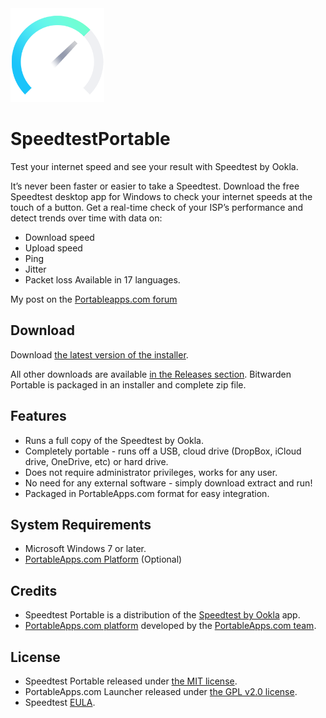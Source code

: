 <img src="./SpeedtestPortable/App/AppInfo/appicon_256.png" alt="Speedtest logo" width="150" />

# SpeedtestPortable

Test your internet speed and see your result with Speedtest by Ookla.

It’s never been faster or easier to take a Speedtest. Download the 
free Speedtest desktop app for Windows to check your internet speeds at 
the touch of a button. Get a real-time check of your ISP’s performance 
and detect trends over time with data on:
*   Download speed
*   Upload speed
*   Ping
*   Jitter
*   Packet loss
Available in 17 languages.

My post on the [Portableapps.com forum](https://portableapps.com/node/60564)

## Download

Download [the latest version of the installer][D1].

All other downloads are available [in the Releases section][D2]. Bitwarden Portable
is packaged in an installer and complete zip file.

[D1]: https://github.com/Makazzz/SpeedtestPortable/releases/latest
[D2]: https://github.com/Makazzz/SpeedtestPortable/releases

## Features

*   Runs a full copy of the Speedtest by Ookla.
*   Completely portable - runs off a USB, cloud drive (DropBox, iCloud drive, OneDrive, etc) or hard drive.
*   Does not require administrator privileges, works for any user.
*   No need for any external software - simply download extract and run!
*   Packaged in PortableApps.com format for easy integration.

## System Requirements

*   Microsoft Windows 7 or later.
*   [PortableApps.com Platform](https://portableapps.com/download) (Optional)

## Credits

*   Speedtest Portable is a distribution of the [Speedtest by Ookla](https://www.speedtest.net) app.
*   [PortableApps.com platform](https://portableapps.com/download) developed by the [PortableApps.com team](https://portableapps.com).

## License

*   Speedtest Portable released under [the MIT license](https://raw.githubusercontent.com/Makazzz/SpeedtestPortable/master/LICENSE).
*   PortableApps.com Launcher released under [the GPL v2.0 license](https://raw.githubusercontent.com/Makazzz/SpeedtestPortable/master/SpeedtestPortable/Other/Source/LauncherLicense.txt).
*   Speedtest [EULA](https://raw.githubusercontent.com/Makazzz/SpeedtestPortable/master/SpeedtestPortable/App/AppInfo/EULA.txt).
